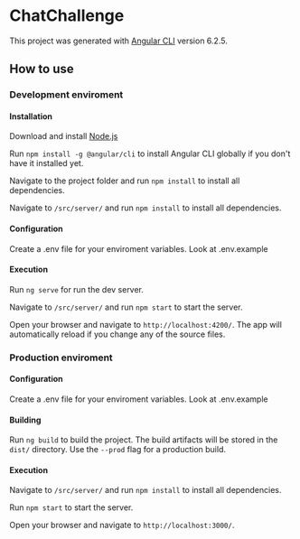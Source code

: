 # ChatChallenge

This project was generated with [Angular CLI](https://github.com/angular/angular-cli) version 6.2.5.

## How to use

### Development enviroment

#### Installation

Download and install [Node.js](https://nodejs.org/en/download/)

Run `npm install -g @angular/cli` to install Angular CLI globally if you don't have it installed yet.

Navigate to the project folder and run `npm install` to install all dependencies.

Navigate to `/src/server/` and run `npm install` to install all dependencies.

#### Configuration

Create a .env file for your enviroment variables. Look at .env.example

#### Execution

Run `ng serve` for run the dev server.

Navigate to `/src/server/` and run `npm start` to start the server.

Open your browser and navigate to `http://localhost:4200/`. The app will automatically reload if you change any of the source files.

### Production enviroment

#### Configuration

Create a .env file for your enviroment variables. Look at .env.example

#### Building

Run `ng build` to build the project. The build artifacts will be stored in the `dist/` directory. Use the `--prod` flag for a production build.

#### Execution

Navigate to `/src/server/` and run `npm install` to install all dependencies.

Run `npm start` to start the server.

Open your browser and navigate to `http://localhost:3000/`.